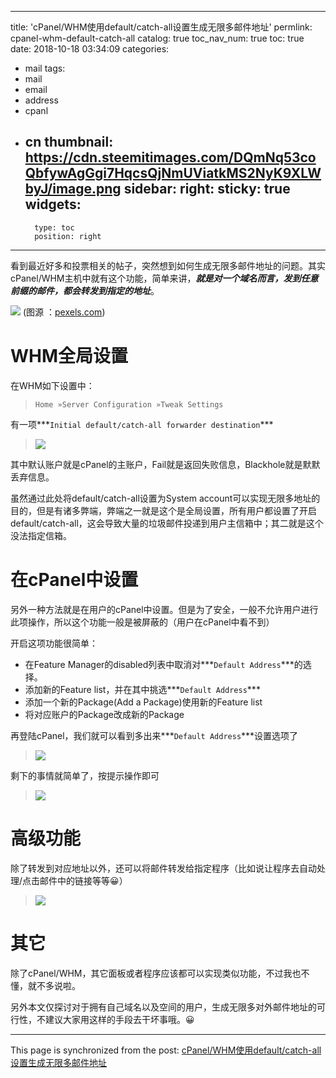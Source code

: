 
---
title: 'cPanel/WHM使用default/catch-all设置生成无限多邮件地址'
permlink: cpanel-whm-default-catch-all
catalog: true
toc_nav_num: true
toc: true
date: 2018-10-18 03:34:09
categories:
- mail
tags:
- mail
- email
- address
- cpanl
- cn
thumbnail: https://cdn.steemitimages.com/DQmNq53coQbfywAgGgi7HqcsQjNmUViatkMS2NyK9XLWbyJ/image.png
sidebar:
    right:
        sticky: true
widgets:
    -
        type: toc
        position: right
---


看到最近好多和投票相关的帖子，突然想到如何生成无限多邮件地址的问题。其实cPanel/WHM主机中就有这个功能，简单来讲，***就是对一个域名而言，发到任意前缀的邮件，都会转发到指定的地址***。

![](https://cdn.steemitimages.com/DQmNq53coQbfywAgGgi7HqcsQjNmUViatkMS2NyK9XLWbyJ/image.png)
(图源 ：[pexels.com]( https://www.pexels.com/))

# WHM全局设置

在WHM如下设置中：
>`Home »Server Configuration »Tweak Settings`

有一项***`Initial default/catch-all forwarder destination`***
>![](https://cdn.steemitimages.com/DQmXTbQXAmEkt32ZQ1zgvJyFZ47EKvh73g6R1Cyfr4uzvGh/image.png)

其中默认账户就是cPanel的主账户，Fail就是返回失败信息，Blackhole就是默默丢弃信息。


虽然通过此处将default/catch-all设置为System account可以实现无限多地址的目的，但是有诸多弊端，弊端之一就是这个是全局设置，所有用户都设置了开启default/catch-all，这会导致大量的垃圾邮件投递到用户主信箱中；其二就是这个没法指定信箱。

# 在cPanel中设置

另外一种方法就是在用户的cPanel中设置。但是为了安全，一般不允许用户进行此项操作，所以这个功能一般是被屏蔽的（用户在cPanel中看不到）

开启这项功能很简单：
* 在Feature Manager的disabled列表中取消对***`Default Address`***的选择。
* 添加新的Feature list，并在其中挑选***`Default Address`***
* 添加一个新的Package(Add a Package)使用新的Feature list
* 将对应账户的Package改成新的Package

再登陆cPanel，我们就可以看到多出来***`Default Address`***设置选项了
>![](https://cdn.steemitimages.com/DQmUvgqc43ughAWmAxeQ2SF3GWxGGGpfYTqmmp9koUgVehr/image.png)

剩下的事情就简单了，按提示操作即可
>![](https://cdn.steemitimages.com/DQmUasioVoqy488oubh1GUhCNceEespbDcQLsLSVMKBhPBR/image.png)

# 高级功能

除了转发到对应地址以外，还可以将邮件转发给指定程序（比如说让程序去自动处理/点击邮件中的链接等等😀）
>![](https://cdn.steemitimages.com/DQme1LmdYkzS2FNETpLSPk5rPxdJpqdyjQ7qtdxwtd7p2hM/image.png)


# 其它

除了cPanel/WHM，其它面板或者程序应该都可以实现类似功能，不过我也不懂，就不多说啦。

另外本文仅探讨对于拥有自己域名以及空间的用户，生成无限多对外邮件地址的可行性，不建议大家用这样的手段去干坏事哦。😀

- - -

This page is synchronized from the post: [cPanel/WHM使用default/catch-all设置生成无限多邮件地址](https://steemit.com/@oflyhigh/cpanel-whm-default-catch-all)

